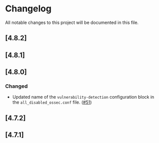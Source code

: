 # Changelog

All notable changes to this project will be documented in this file.


## [4.8.2]

## [4.8.1]

## [4.8.0]

### Changed
- Updated name of the `vulnerability-detection` configuration block in the `all_disabled_ossec.conf` file. ([#51](https://github.com/wazuh/qa-integration-framework/pull/51))

## [4.7.2]

## [4.7.1]
